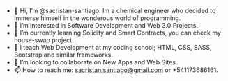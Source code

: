 - 👋 Hi, I’m @sacristan-santiago. Im a chemical engineer who decided to immerse himself in the wonderous world of programming.
- 👀 I’m interested in Software Development and Web 3.0 Projects. 
- 🌱 I’m currently learning Solidity and Smart Contracts, you can check my house-swap project.
- 🐾 I teach Web Development at my coding school; HTML, CSS, SASS, Bootstrap and similar frameworks.
- 💞️ I’m looking to collaborate on New Apps and Web Sites.
- 📫 How to reach me: sacristan.santiago@gmail.com or +541173686161.

